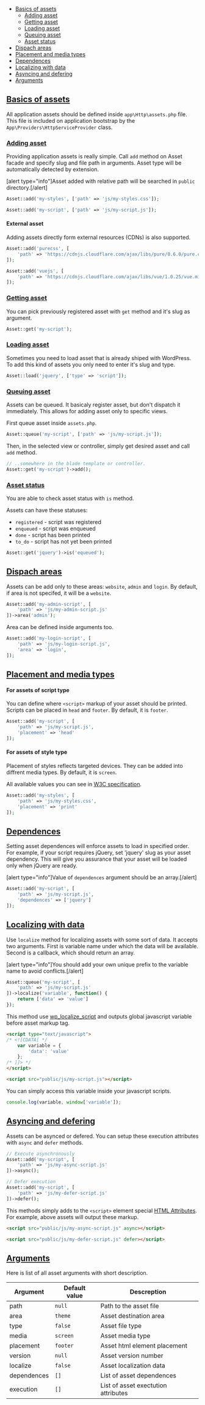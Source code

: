 - [Basics of assets](#basics-of-assets)
    - [Adding asset](#adding-asset)
    - [Getting asset](#getting-asset)
    - [Loading asset](#loading-asset)
    - [Queuing asset](#queuing-asset)
    - [Asset status](#asset-status)
- [Dispach areas](#dispatch-areas)
- [Placement and media types](#placement-and-media-type)
- [Dependences](#dependences)
- [Localizing with data](#localizing-with-data)
- [Asyncing and defering](#asyncing-and-defering)
- [Arguments](#arguments)


<a name="basics-of-assets"></a>
## [Basics of assets](#basics-of-assets)

All application assets should be defined inside `app\Http\assets.php` file. This file is included on application bootstrap by the `App\Providers\HttpServiceProvider` class.

<a name="adding-asset"></a>
### [Adding asset](#adding-asset)

Providing application assets is really simple. Call `add` method on Asset facade and specify slug and file path in arguments. Asset type will be automatically detected by extension.

[alert type="info"]Asset added with relative path will be searched in `public` directory.[/alert]

```php
Asset::add('my-styles', ['path' => 'js/my-styles.css']);

Asset::add('my-script', ['path' => 'js/my-script.js']);
```

#### External asset

Adding assets directly form external resources (CDNs) is also supported.

```php
Asset::add('purecss', [
    'path' => 'https://cdnjs.cloudflare.com/ajax/libs/pure/0.6.0/pure.css'
]);

Asset::add('vuejs', [
    'path' => 'https://cdnjs.cloudflare.com/ajax/libs/vue/1.0.25/vue.min.js'
]);
```

<a name="getting-asset"></a>
### [Getting asset](#getting-asset)

You can pick previously registered asset with `get` method and it's slug as argument.

```php
Asset::get('my-script');
```

<a name="loading-asset"></a>
### [Loading asset](#loading-asset)

Sometimes you need to load asset that is already shiped with WordPress. To add this kind of assets you only need to enter it's slug and type.

```php
Asset::load('jquery', ['type' => 'script']);
```

<a name="queuing-asset"></a>
### [Queuing asset](#queuing-asset)

Assets can be queued. It basicaly register asset, but don't dispatch it immediately. This allows for adding asset only to specific views.

First queue asset inside `assets.php`.

```php
Asset::queue('my-script', ['path' => 'js/my-script.js']);
```

Then, in the selected view or controller, simply get desired asset and call `add` method.

```php
// ..somewhere in the blade template or controller.
Asset::get('my-script')->add();
```

<a name="asset-status"></a>
### [Asset status](#asset-status)

You are able to check asset status with `is` method.

Assets can have these statuses:
- `registered` - script was registered
- `enqueued` - script was enqueued
- `done` - script has been printed
- `to_do` - script has not yet been printed

```php
Asset::get('jquery')->is('equeued');
```

<a name="dispatch-areas"></a>
## [Dispach areas](#dispatch-areas)

Assets can be add only to these areas: `website`, `admin` and `login`. By default, if area is not specifed, it will be a `website`.

```php
Asset::add('my-admin-script', [
    'path' => 'js/my-admin-script.js'
])->area('admin');
```

Area can be defined inside arguments too.

```php
Asset::add('my-login-script', [
    'path' => 'js/my-login-script.js',
    'area' => 'login',
]);
```

<a name="placement-and-media-types"></a>
## [Placement and media types](#placement-and-media-types)

#### For assets of script type

You can define where `<script>` markup of your asset should be printed. Scripts can be placed in `head` and `footer`. By default, it is `footer`.

```php
Asset::add('my-script', [
    'path' => 'js/my-script.js',
    'placement' => 'head'
]);
```

#### For assets of style type

Placement of styles reflects targeted devices. They can be added into diffrent media types. By default, it is `screen`.

All available values you can see in [W3C specification](http://www.w3.org/TR/CSS2/media.html#media-types).

```php
Asset::add('my-styles', [
    'path' => 'js/my-styles.css',
    'placement' => 'print'
]);
```

<a name="dependences"></a>
## [Dependences](#dependences)

Setting asset dependences will enforce assets to load in specified order. For example, if your script requires jQuery, set 'jquery' slug as your asset dependency. This will give you assurance that your asset will be loaded only when jQuery are ready.

[alert type="info"]Value of `dependences` argument should be an array.[/alert]

```php
Asset::add('my-script', [
    'path' => 'js/my-script.js',
    'dependences' => ['jquery']
]);
```

<a name="localizing-with-data"></a>
## [Localizing with data](#localizing-with-data)

Use `localize` method for localizing assets with some sort of data. It accepts two arguments. First is variable name under which the data will be available. Second is a callback, which should return an array.

[alert type="info"]You should add your own unique prefix to the variable name to avoid conflicts.[/alert]

```php
Asset::queue('my-script', [
    'path' => 'js/my-script.js'
])->localize('variable', function() {
    return ['data' => 'value']
});
```

This method use [wp_localize_script](https://codex.wordpress.org/Function_Reference/wp_localize_script) and outputs global javascript variable before asset markup tag.

```html
<script type="text/javascript">
/* <![CDATA[ */
    var variable = {
        'data': 'value'
    };
/* ]]> */
</script>

<script src="public/js/my-script.js"></script>
```

You can simply access this variable inside your javascript scripts.

```js
console.log(variable, window['variable']);
```

<a name="asyncing-and-defering"></a>
## [Asyncing and defering](#asyncing-and-defering)

Assets can be asynced or defered. You can setup these execution attributes with `async` and `defer` methods.

```php
// Execute asynchronously
Asset::add('my-script', [
    'path' => 'js/my-async-script.js'
])->async();

// Defer execution
Asset::add('my-script', [
    'path' => 'js/my-defer-script.js'
])->defer();
```

This methods simply adds to the `<script>` element special [HTML Attributes](https://developer.mozilla.org/pl/docs/Web/HTML/Element/script#Attributes). For example, above assets will output these markup.

```html
<script src="public/js/my-async-script.js" async></script>

<script src="public/js/my-defer-script.js" defer></script>
```

<a name="arguments"></a>
## [Arguments](#arguments)

Here is list of all asset arguments with short description.

| Argument | Default value | Descreption |
|---|---|---|
| path | `null` | Path to the asset file |
| area | `theme` | Asset destination area |
| type | `false` | Asset file type |
| media | `screen` | Asset media type |
| placement | `footer` | Asset html element placement |
| version | `null` | Asset version number |
| localize | `false` | Asset localization data |
| dependences | `[]` | List of asset dependences |
| execution | `[]` | List of asset exectution attributes |
